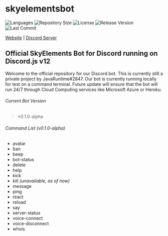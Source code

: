 # skyelementsbot

![Languages](https://img.shields.io/github/languages/top/javaruntimemc/skyelementsbot) ![Repository Size](https://img.shields.io/github/repo-size/javaruntimemc/skyelementsbot) ![License](https://img.shields.io/github/license/javaruntimemc/skyelementsbot) ![Release Version](https://img.shields.io/github/v/release/javaruntimemc/skyelementsbot?include_prereleases) ![Last Commit](https://img.shields.io/github/last-commit/javaruntimemc/skyelementsbot)

[Website](https://skyelements.weebly.com/) | [Discord Server](https://discord.gg/2YSCcK2Bbn/)

## Official SkyElements Bot for Discord running on Discord.js v12

Welcome to the official repository for our Discord bot. This is currently still a private project by JavaRuntime#2847. Our bot is currently running locally for test on a command terminal. Future update will ensure that the bot will run 24/7 through Cloud Computing services like Microsoft Azure or Heroku.

###### Current Bot Version
> *0.1.0-alpha

###### Command List (v0.1.0-alpha)

* avatar
* ban
* beep
* bot-status
* delete
* help
* kick
* kill *(unavailable, as of now)*
* message
* ping
* react
* reload
* say
* server-status
* voice-connect
* voice-disconnect
* whois

###### 
